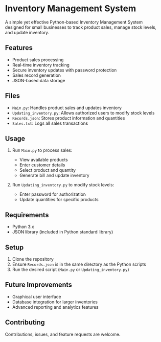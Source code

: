 # Inventory Management System

A simple yet effective Python-based Inventory Management System designed for small businesses to track product sales, manage stock levels, and update inventory.

## Features

- Product sales processing
- Real-time inventory tracking
- Secure inventory updates with password protection
- Sales record generation
- JSON-based data storage

## Files

- `Main.py`: Handles product sales and updates inventory
- `Updating_inventory.py`: Allows authorized users to modify stock levels
- `Records.json`: Stores product information and quantities
- `Sales.txt`: Logs all sales transactions

## Usage

1. Run `Main.py` to process sales:
   - View available products
   - Enter customer details
   - Select product and quantity
   - Generate bill and update inventory

2. Run `Updating_inventory.py` to modify stock levels:
   - Enter password for authorization
   - Update quantities for specific products

## Requirements

- Python 3.x
- JSON library (included in Python standard library)

## Setup

1. Clone the repository
2. Ensure `Records.json` is in the same directory as the Python scripts
3. Run the desired script (`Main.py` or `Updating_inventory.py`)

## Future Improvements

- Graphical user interface
- Database integration for larger inventories
- Advanced reporting and analytics features

## Contributing

Contributions, issues, and feature requests are welcome.
